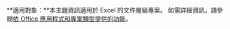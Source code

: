   **適用對象：**本主題資訊適用於 Excel 的文件層級專案。 如需詳細資訊，請參閱[依 Office 應用程式和專案類型提供的功能](../../vsto/features-available-by-office-application-and-project-type.md)。

  